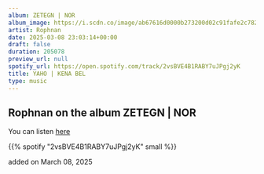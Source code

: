 ```yaml
---
album: ZETEGN | NOR
album_image: https://i.scdn.co/image/ab67616d0000b273200d02c91fafe2c7829b5f74
artist: Rophnan
date: 2025-03-08 23:03:14+00:00
draft: false
duration: 205078
preview_url: null
spotify_url: https://open.spotify.com/track/2vsBVE4B1RABY7uJPgj2yK
title: YAHO | KENA BEL
type: music
---
```



## Rophnan on the album ZETEGN | NOR

You can listen [here](https://open.spotify.com/track/2vsBVE4B1RABY7uJPgj2yK)

{{% spotify "2vsBVE4B1RABY7uJPgj2yK" small %}}

added on March 08, 2025